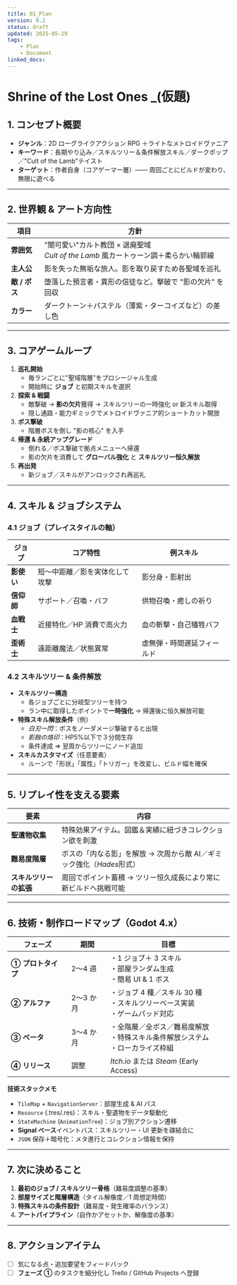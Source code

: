 ```yaml
---
title: 01_Plan
version: 0.2
status: draft
updated: 2025-05-29
tags:
    - Plan
    - Document
linked_docs:
---
```


# Shrine of the Lost Ones \_(仮題)

## 1. コンセプト概要

-   **ジャンル**：2D ローグライクアクション RPG ＋ライトなメトロイドヴァニア
-   **キーワード**：長期やり込み／スキルツリー＆条件解放スキル／ダークポップ／"Cult of the Lamb"テイスト
-   **ターゲット**：作者自身（コアゲーマー層）—— 周回ごとにビルドが変わり、無限に遊べる

---

## 2. 世界観 & アート方向性

| 項目          | 方針                                                                                    |
| ------------- | --------------------------------------------------------------------------------------- |
| **雰囲気**    | "闇可愛い"カルト教団 × 退廃聖域 <br>_Cult of the Lamb_ 風カートゥーン調＋柔らかい輪郭線 |
| **主人公**    | 影を失った無垢な旅人。影を取り戻すため各聖域を巡礼                                      |
| **敵 / ボス** | 堕落した預言者・異形の信徒など。撃破で "影の欠片" を回収                                |
| **カラー**    | ダークトーン＋パステル（薄紫・ターコイズなど）の差し色                                  |

---

## 3. コアゲームループ

1. **巡礼開始**
    - 毎ランごとに"聖域階層"をプロシージャル生成
    - 開始時に **ジョブ** と初期スキルを選択
2. **探索 & 戦闘**
    - 敵撃破 → **影の欠片**獲得 → スキルツリーの一時強化 or 新スキル取得
    - 隠し通路・能力ギミックでメトロイドヴァニア的ショートカット開放
3. **ボス撃破**
    - 階層ボスを倒し "影の核心" を入手
4. **帰還 & 永続アップグレード**
    - 倒れる／ボス撃破で拠点メニューへ帰還
    - 影の欠片を消費して **グローバル強化** と **スキルツリー恒久解放**
5. **再出発**
    - 新ジョブ／スキルがアンロックされ再巡礼

---

## 4. スキル & ジョブシステム

### 4.1 ジョブ（プレイスタイルの軸）

| ジョブ     | コア特性                       | 例スキル                   |
| ---------- | ------------------------------ | -------------------------- |
| **影使い** | 短〜中距離／影を実体化して攻撃 | 影分身・影射出             |
| **信仰師** | サポート／召喚・バフ           | 供物召喚・癒しの祈り       |
| **血戦士** | 近接特化／HP 消費で高火力      | 血の斬撃・自己犠牲バフ     |
| **歪術士** | 遠距離魔法／状態異常           | 虚無弾・時間遅延フィールド |

### 4.2 スキルツリー & 条件解放

-   **スキルツリー構造**
    -   各ジョブごとに分岐型ツリーを持つ
    -   ラン中に取得したポイントで**一時強化** → 帰還後に恒久解放可能
-   **特殊スキル解放条件**（例）
    -   _白刃一閃_：ボスをノーダメージ撃破すると出現
    -   _影蝕の烙印_：HP5%以下で３分間生存
    -   条件達成 ⇒ 翌周からツリーにノード追加
-   **スキルカスタマイズ**（任意要素）
    -   ルーンで「形状」「属性」「トリガー」を改変し、ビルド幅を確保

---

## 5. リプレイ性を支える要素

| 要素                   | 内容                                                                  |
| ---------------------- | --------------------------------------------------------------------- |
| **聖遺物収集**         | 特殊効果アイテム。図鑑＆実績に紐づきコレクション欲を刺激              |
| **難易度階層**         | ボスの「内なる影」を解放 → 次周から敵 AI／ギミック強化（*Hades*形式） |
| **スキルツリーの拡張** | 周回でポイント蓄積 → ツリー恒久成長により常に新ビルドへ挑戦可能       |

---

## 6. 技術・制作ロードマップ（Godot 4.x）

| フェーズ           | 期間      | 目標                                                                                 |
| ------------------ | --------- | ------------------------------------------------------------------------------------ |
| **① プロトタイプ** | 2〜4 週   | ・1 ジョブ＋ 3 スキル <br>・部屋ランダム生成 <br>・簡易 UI & 1 ボス                  |
| **② アルファ**     | 2〜3 か月 | ・ジョブ 4 種／スキル 30 種 <br>・スキルツリーベース実装 <br>・ゲームパッド対応      |
| **③ ベータ**       | 3〜4 か月 | ・全階層／全ボス／難易度解放 <br>・特殊スキル条件解放システム <br>・ローカライズ枠組 |
| **④ リリース**     | 調整      | _Itch.io_ または _Steam_ (Early Access)                                              |

**技術スタックメモ**

-   `TileMap` + `NavigationServer`：部屋生成 & AI パス
-   `Resource` (.tres/.res)：スキル・聖遺物をデータ駆動化
-   `StateMachine` (`AnimationTree`)：ジョブ別アクション遷移
-   **Signal ベース**イベントバス：スキルツリー・UI 更新を疎結合に
-   `JSON` 保存＋暗号化：メタ進行とコレクション情報を保持

---

## 7. 次に決めること

1. **最初のジョブ / スキルツリー骨格**（難易度調整の基準）
2. **部屋サイズと階層構造**（タイル解像度／1 周想定時間）
3. **特殊スキルの条件設計**（難易度・発生確率のバランス）
4. **アートパイプライン**（自作かアセットか、解像度の基準）

---

## 8. アクションアイテム

-   [ ] 気になる点・追加要望をフィードバック
-   [ ] **フェーズ ①** のタスクを細分化し Trello / GitHub Projects へ登録
